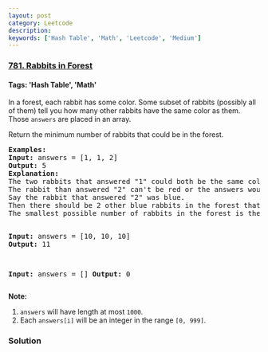 ```yaml
---
layout: post
category: Leetcode
description: 
keywords: ['Hash Table', 'Math', 'Leetcode', 'Medium']
---
```

### [781. Rabbits in Forest](https://leetcode.com/problems/rabbits-in-forest)

#### Tags: 'Hash Table', 'Math'

<div class="content__u3I1 question-content__JfgR"><div><p>In a forest, each rabbit has some color. Some subset of rabbits (possibly all of them) tell you how many other rabbits have the same color as them. Those <code>answers</code> are placed in an array.</p>
<p>Return the minimum number of rabbits that could be in the forest.</p>
<pre><strong>Examples:</strong>
<strong>Input:</strong> answers = [1, 1, 2]
<strong>Output:</strong> 5
<strong>Explanation:</strong>
The two rabbits that answered "1" could both be the same color, say red.
The rabbit than answered "2" can't be red or the answers would be inconsistent.
Say the rabbit that answered "2" was blue.
Then there should be 2 other blue rabbits in the forest that didn't answer into the array.
The smallest possible number of rabbits in the forest is therefore 5: 3 that answered plus 2 that didn't.

<strong>Input:</strong> answers = [10, 10, 10]
<strong>Output:</strong> 11

<strong>Input:</strong> answers = []
<strong>Output:</strong> 0
</pre>
<p><strong>Note:</strong></p>
<ol>
<li><code>answers</code> will have length at most <code>1000</code>.</li>
<li>Each <code>answers[i]</code> will be an integer in the range <code>[0, 999]</code>.</li>
</ol>
</div></div>

### Solution
